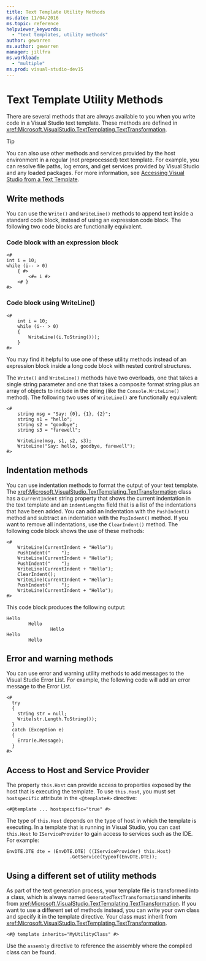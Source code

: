 ```yaml
---
title: Text Template Utility Methods
ms.date: 11/04/2016
ms.topic: reference
helpviewer_keywords:
  - "text templates, utility methods"
author: gewarren
ms.author: gewarren
manager: jillfra
ms.workload:
  - "multiple"
ms.prod: visual-studio-dev15
---
```

# Text Template Utility Methods

There are several methods that are always available to you when you write code in a Visual Studio text template. These methods are defined in <xref:Microsoft.VisualStudio.TextTemplating.TextTransformation>.

> [!TIP]
> You can also use other methods and services provided by the host environment in a regular (not preprocessed) text template. For example, you can resolve file paths, log errors, and get services provided by Visual Studio and any loaded packages. For more information, see [Accessing Visual Studio from a Text Template](/previous-versions/visualstudio/visual-studio-2010/gg604090\(v\=vs.100\)).

## Write methods

You can use the `Write()` and `WriteLine()` methods to append text inside a standard code block, instead of using an expression code block. The following two code blocks are functionally equivalent.

### Code block with an expression block

```
<#
int i = 10;
while (i-- > 0)
    { #>
        <#= i #>
    <# }
#>
```

### Code block using WriteLine()

```
<#
    int i = 10;
    while (i-- > 0)
    {
        WriteLine((i.ToString()));
    }
#>
```

You may find it helpful to use one of these utility methods instead of an expression block inside a long code block with nested control structures.

The `Write()` and `WriteLine()` methods have two overloads, one that takes a single string parameter and one that takes a composite format string plus an array of objects to include in the string (like the `Console.WriteLine()` method). The following two uses of `WriteLine()` are functionally equivalent:

```
<#
    string msg = "Say: {0}, {1}, {2}";
    string s1 = "hello";
    string s2 = "goodbye";
    string s3 = "farewell";

    WriteLine(msg, s1, s2, s3);
    WriteLine("Say: hello, goodbye, farewell");
#>
```

## Indentation methods

You can use indentation methods to format the output of your text template. The <xref:Microsoft.VisualStudio.TextTemplating.TextTransformation> class has a `CurrentIndent` string property that shows the current indentation in the text template and an `indentLengths` field that is a list of the indentations that have been added. You can add an indentation with the `PushIndent()` method and subtract an indentation with the `PopIndent()` method. If you want to remove all indentations, use the `ClearIndent()` method. The following code block shows the use of these methods:

```
<#
    WriteLine(CurrentIndent + "Hello");
    PushIndent("    ");
    WriteLine(CurrentIndent + "Hello");
    PushIndent("    ");
    WriteLine(CurrentIndent + "Hello");
    ClearIndent();
    WriteLine(CurrentIndent + "Hello");
    PushIndent("    ");
    WriteLine(CurrentIndent + "Hello");
#>
```

This code block produces the following output:

```
Hello
        Hello
                Hello
Hello
        Hello
```

## Error and warning methods

You can use error and warning utility methods to add messages to the Visual Studio Error List. For example, the following code will add an error message to the Error List.

```
<#
  try
  {
    string str = null;
    Write(str.Length.ToString());
  }
  catch (Exception e)
  {
    Error(e.Message);
  }
#>
```

## Access to Host and Service Provider

The property `this.Host` can provide access to properties exposed by the host that is executing the template. To use `this.Host`, you must set `hostspecific` attribute in the `<@template#>` directive:

`<#@template ... hostspecific="true" #>`

The type of `this.Host` depends on the type of host in which the template is executing. In a template that is running in Visual Studio, you can cast `this.Host` to `IServiceProvider` to gain access to services such as the IDE. For example:

```
EnvDTE.DTE dte = (EnvDTE.DTE) ((IServiceProvider) this.Host)
                       .GetService(typeof(EnvDTE.DTE));
```

## Using a different set of utility methods

As part of the text generation process, your template file is transformed into a class, which is always named `GeneratedTextTransformation`and inherits from <xref:Microsoft.VisualStudio.TextTemplating.TextTransformation>. If you want to use a different set of methods instead, you can write your own class and specify it in the template directive. Your class must inherit from <xref:Microsoft.VisualStudio.TextTemplating.TextTransformation>.

```
<#@ template inherits="MyUtilityClass" #>
```

Use the `assembly` directive to reference the assembly where the compiled class can be found.